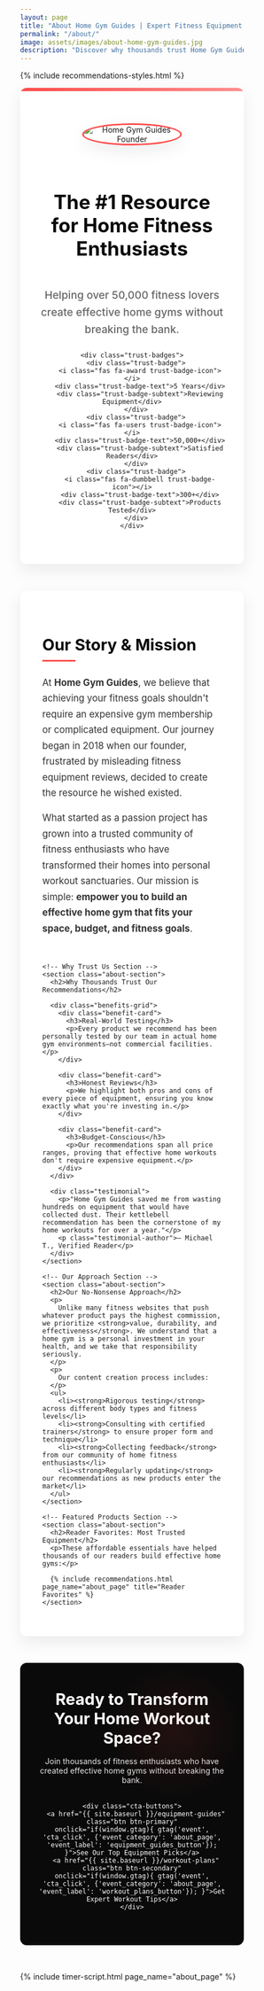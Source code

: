 ```yaml
---
layout: page
title: "About Home Gym Guides | Expert Fitness Equipment Reviews & Advice"
permalink: "/about/"
image: assets/images/about-home-gym-guides.jpg
description: "Discover why thousands trust Home Gym Guides for honest fitness equipment reviews, expert workout advice, and affordable home gym solutions."
---
```


{% include recommendations-styles.html %}

<style>
  :root {
    --primary-color: #0a0a0a;
    --accent-color: #ff4d4d;
    --light-bg: #f9f9f9;
    --text-color: #333333;
    --secondary-text: #666666;
    --box-shadow: 0 10px 30px rgba(0,0,0,0.08);
    --border-radius: 12px;
    --highlight-color: #FFC107;
  }

  /* Global resets */
  *, *::before, *::after {
    box-sizing: border-box;
  }

  /* Hero section styling */
  .hero-section {
    background-color: white;
    padding: 3rem 2rem;
    text-align: center;
    border-radius: var(--border-radius);
    margin-bottom: 3rem;
    box-shadow: var(--box-shadow);
    position: relative;
    overflow: hidden;
  }
  
  .hero-section::before {
    content: "";
    position: absolute;
    top: 0;
    left: 0;
    width: 100%;
    height: 6px;
    background: linear-gradient(90deg, var(--accent-color) 0%, #ff8f8f 100%);
  }

  .hero-section h1 {
    font-size: 2.2rem;
    margin-bottom: 1.5rem;
    position: relative;
    display: inline-block;
    color: var(--primary-color);
  }

  .hero-section h1::after {
    content: "";
    position: absolute;
    height: 8px;
    width: 100%;
    background-color: var(--accent-color);
    opacity: 0.2;
    bottom: 5px;
    left: 0;
    z-index: -1;
  }

  .hero-image {
    max-width: 180px;
    border-radius: 50%;
    margin: 1rem auto 2rem;
    display: block;
    border: 3px solid var(--accent-color);
    box-shadow: var(--box-shadow);
    transition: transform 0.3s ease;
  }
  
  .hero-image:hover {
    transform: scale(1.05);
  }

  .tagline {
    font-weight: 500;
    font-size: 1.2rem;
    color: var(--secondary-text);
    max-width: 700px;
    margin: 1.5rem auto;
    line-height: 1.6;
  }

  /* About content container */
  .about-container {
    max-width: 800px;
    margin: 0 auto 3rem;
    background-color: white;
    border-radius: var(--border-radius);
    padding: 2.5rem;
    box-shadow: var(--box-shadow);
  }

  .about-section {
    margin-bottom: 3rem;
  }
  
  .about-section:last-child {
    margin-bottom: 1rem;
  }

  .about-section h2 {
    font-size: 1.8rem;
    position: relative;
    padding-bottom: 0.8rem;
    margin-bottom: 1.5rem;
    color: var(--primary-color);
  }

  .about-section h2::after {
    content: "";
    position: absolute;
    height: 3px;
    width: 60px;
    background-color: var(--accent-color);
    bottom: 0;
    left: 0;
  }

  .about-section p {
    margin: 1rem 0;
    font-size: 1.05rem;
    line-height: 1.7;
    color: var(--text-color);
  }
  
  .about-section ul {
    color: var(--text-color);
    line-height: 1.7;
    margin: 1.5rem 0;
    padding-left: 1.5rem;
  }
  
  .about-section li {
    margin-bottom: 0.8rem;
  }

  /* Benefits section */
  .benefits-grid {
    display: grid;
    grid-template-columns: repeat(auto-fit, minmax(250px, 1fr));
    gap: 1.5rem;
    margin-top: 2rem;
  }

  .benefit-card {
    background-color: white;
    border-radius: var(--border-radius);
    padding: 1.8rem;
    box-shadow: 0 5px 15px rgba(0,0,0,0.05);
    transition: transform 0.3s ease, box-shadow 0.3s ease;
    border-top: 3px solid var(--accent-color);
  }

  .benefit-card:hover {
    transform: translateY(-5px);
    box-shadow: 0 12px 25px rgba(0,0,0,0.1);
  }

  .benefit-card h3 {
    font-size: 1.3rem;
    margin-top: 0;
    margin-bottom: 1rem;
    color: var(--primary-color);
  }

  .benefit-card p {
    color: var(--secondary-text);
    margin-bottom: 0;
    font-size: 1rem;
  }

  /* Social proof section */
  .testimonial {
    background-color: var(--light-bg);
    border-left: 4px solid var(--accent-color);
    padding: 1.5rem 2rem;
    margin: 2rem 0;
    font-style: italic;
    position: relative;
    border-radius: 0 var(--border-radius) var(--border-radius) 0;
  }

  .testimonial::before {
    content: """;
    font-size: 4rem;
    position: absolute;
    left: 0.5rem;
    top: -1.5rem;
    color: var(--accent-color);
    opacity: 0.2;
    font-family: Georgia, serif;
  }

  .testimonial-author {
    font-weight: 600;
    font-style: normal;
    text-align: right;
    color: var(--text-color);
    margin-top: 0.8rem;
  }

  /* Call to action */
  .cta-section {
    background-color: var(--primary-color);
    color: white;
    padding: 3rem 2rem;
    border-radius: var(--border-radius);
    text-align: center;
    margin: 3rem auto;
    max-width: 800px;
    position: relative;
    overflow: hidden;
  }
  
  .cta-section::before {
    content: "";
    position: absolute;
    top: 0;
    right: 0;
    width: 250px;
    height: 250px;
    background: radial-gradient(circle, var(--accent-color) 0%, rgba(255,77,77,0) 70%);
    opacity: 0.1;
    border-radius: 50%;
    z-index: 0;
  }

  .cta-section h2 {
    color: white;
    margin-top: 0;
    font-size: 1.8rem;
    margin-bottom: 1rem;
  }
  
  .cta-section p {
    color: rgba(255, 255, 255, 0.9);
    margin-bottom: 2rem;
    max-width: 600px;
    margin-left: auto;
    margin-right: auto;
  }

  .cta-buttons {
    display: flex;
    flex-wrap: wrap;
    justify-content: center;
    gap: 1.2rem;
    margin-top: 1.5rem;
    position: relative;
    z-index: 1;
  }

  .btn {
    display: inline-block;
    padding: 0.9rem 1.8rem;
    border-radius: 50px;
    text-decoration: none;
    font-weight: 600;
    transition: all 0.3s ease;
  }

  .btn-primary {
    background-color: var(--accent-color);
    color: white;
    border: 2px solid var(--accent-color);
  }

  .btn-primary:hover {
    background-color: #e03e3e;
    border-color: #e03e3e;
    transform: translateY(-3px);
    box-shadow: 0 8px 20px rgba(255, 77, 77, 0.2);
  }

  .btn-secondary {
    background-color: transparent;
    color: white;
    border: 2px solid white;
  }

  .btn-secondary:hover {
    background-color: white;
    color: var(--primary-color);
    transform: translateY(-3px);
  }
  
  /* Trust badges */
  .trust-badges {
    display: flex;
    justify-content: center;
    flex-wrap: wrap;
    gap: 2rem;
    margin: 2rem auto;
  }
  
  .trust-badge {
    display: flex;
    flex-direction: column;
    align-items: center;
    text-align: center;
  }
  
  .trust-badge-icon {
    font-size: 2rem;
    color: var(--accent-color);
    margin-bottom: 0.8rem;
  }
  
  .trust-badge-text {
    font-weight: 600;
    font-size: 1rem;
    color: var(--text-color);
  }
  
  .trust-badge-subtext {
    font-size: 0.9rem;
    color: var(--secondary-text);
    margin-top: 0.3rem;
  }

  /* Responsive Adjustments */
  @media (max-width: 768px) {
    .hero-section h1 {
      font-size: 1.8rem;
    }
    
    .hero-section, .about-container {
      padding: 2rem 1.5rem;
    }
    
    .about-section h2 {
      font-size: 1.5rem;
    }
    
    .cta-buttons {
      flex-direction: column;
      max-width: 300px;
      margin-left: auto;
      margin-right: auto;
    }
    
    .btn {
      width: 100%;
      text-align: center;
    }
    
    .benefits-grid {
      grid-template-columns: 1fr;
    }
    
    .trust-badges {
      gap: 1.5rem;
    }
  }

  @media (max-width: 480px) {
    .hero-section h1 {
      font-size: 1.5rem;
    }
    
    .tagline {
      font-size: 1rem;
    }
    
    .about-container, .cta-section {
      padding: 1.5rem;
      margin: 1.5rem 1rem;
    }
    
    .testimonial {
      padding: 1.2rem;
    }
  }
</style>

<!-- Schema.org structured data for SEO -->
<script type="application/ld+json">
{
  "@context": "https://schema.org",
  "@type": "AboutPage",
  "name": "About Home Gym Guides",
  "description": "Discover why thousands trust Home Gym Guides for honest fitness equipment reviews, expert workout advice, and affordable home gym solutions.",
  "url": "{{ site.url }}{{ page.url }}",
  "mainEntity": {
    "@type": "Organization",
    "name": "Home Gym Guides",
    "foundingDate": "2018",
    "description": "Expert home gym equipment reviews and fitness advice"
  }
}
</script>

<main role="main">
  <!-- Hero Section -->
  <section class="hero-section">
    <img src="{{ site.baseurl }}/assets/images/about-home-gym-guides.jpg" alt="Home Gym Guides Founder" class="hero-image">
    <h1>The #1 Resource for Home Fitness Enthusiasts</h1>
    <p class="tagline">Helping over 50,000 fitness lovers create effective home gyms without breaking the bank.</p>
    
    <div class="trust-badges">
      <div class="trust-badge">
        <i class="fas fa-award trust-badge-icon"></i>
        <div class="trust-badge-text">5 Years</div>
        <div class="trust-badge-subtext">Reviewing Equipment</div>
      </div>
      <div class="trust-badge">
        <i class="fas fa-users trust-badge-icon"></i>
        <div class="trust-badge-text">50,000+</div>
        <div class="trust-badge-subtext">Satisfied Readers</div>
      </div>
      <div class="trust-badge">
        <i class="fas fa-dumbbell trust-badge-icon"></i>
        <div class="trust-badge-text">300+</div>
        <div class="trust-badge-subtext">Products Tested</div>
      </div>
    </div>
  </section>

  <article class="about-container">
    <!-- Our Story Section -->
    <section class="about-section">
      <h2>Our Story & Mission</h2>
      <p>
        At <strong>Home Gym Guides</strong>, we believe that achieving your fitness goals shouldn't require an expensive gym membership or complicated equipment. Our journey began in 2018 when our founder, frustrated by misleading fitness equipment reviews, decided to create the resource he wished existed.
      </p>
      <p>
        What started as a passion project has grown into a trusted community of fitness enthusiasts who have transformed their homes into personal workout sanctuaries. Our mission is simple: <strong>empower you to build an effective home gym that fits your space, budget, and fitness goals</strong>.
      </p>
    </section>

    <!-- Why Trust Us Section -->
    <section class="about-section">
      <h2>Why Thousands Trust Our Recommendations</h2>
      
      <div class="benefits-grid">
        <div class="benefit-card">
          <h3>Real-World Testing</h3>
          <p>Every product we recommend has been personally tested by our team in actual home gym environments—not commercial facilities.</p>
        </div>
        
        <div class="benefit-card">
          <h3>Honest Reviews</h3>
          <p>We highlight both pros and cons of every piece of equipment, ensuring you know exactly what you're investing in.</p>
        </div>
        
        <div class="benefit-card">
          <h3>Budget-Conscious</h3>
          <p>Our recommendations span all price ranges, proving that effective home workouts don't require expensive equipment.</p>
        </div>
      </div>
      
      <div class="testimonial">
        <p>"Home Gym Guides saved me from wasting hundreds on equipment that would have collected dust. Their kettlebell recommendation has been the cornerstone of my home workouts for over a year."</p>
        <p class="testimonial-author">— Michael T., Verified Reader</p>
      </div>
    </section>

    <!-- Our Approach Section -->
    <section class="about-section">
      <h2>Our No-Nonsense Approach</h2>
      <p>
        Unlike many fitness websites that push whatever product pays the highest commission, we prioritize <strong>value, durability, and effectiveness</strong>. We understand that a home gym is a personal investment in your health, and we take that responsibility seriously.
      </p>
      <p>
        Our content creation process includes:
      </p>
      <ul>
        <li><strong>Rigorous testing</strong> across different body types and fitness levels</li>
        <li><strong>Consulting with certified trainers</strong> to ensure proper form and technique</li>
        <li><strong>Collecting feedback</strong> from our community of home fitness enthusiasts</li>
        <li><strong>Regularly updating</strong> our recommendations as new products enter the market</li>
      </ul>
    </section>

    <!-- Featured Products Section -->
    <section class="about-section">
      <h2>Reader Favorites: Most Trusted Equipment</h2>
      <p>These affordable essentials have helped thousands of our readers build effective home gyms:</p>
      
      {% include recommendations.html page_name="about_page" title="Reader Favorites" %}
    </section>
  </article>

  <!-- CTA Section -->
  <section class="cta-section">
    <h2>Ready to Transform Your Home Workout Space?</h2>
    <p>Join thousands of fitness enthusiasts who have created effective home gyms without breaking the bank.</p>
    
    <div class="cta-buttons">
      <a href="{{ site.baseurl }}/equipment-guides" class="btn btn-primary" onclick="if(window.gtag){ gtag('event', 'cta_click', {'event_category': 'about_page', 'event_label': 'equipment_guides_button'}); }">See Our Top Equipment Picks</a>
      <a href="{{ site.baseurl }}/workout-plans" class="btn btn-secondary" onclick="if(window.gtag){ gtag('event', 'cta_click', {'event_category': 'about_page', 'event_label': 'workout_plans_button'}); }">Get Expert Workout Tips</a>
    </div>
  </section>
</main>

<!-- Include timer script -->
{% include timer-script.html page_name="about_page" %}
